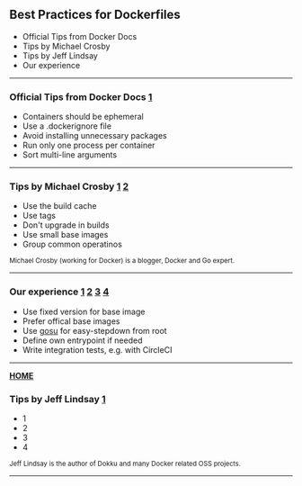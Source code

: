 ## Best Practices for Dockerfiles

- Official Tips from Docker Docs
- Tips by Michael Crosby
- Tips by Jeff Lindsay
- Our experience

---

### Official Tips from Docker Docs [1](https://docs.docker.com/engine/userguide/eng-image/dockerfile_best-practices)

- Containers should be ephemeral
- Use a .dockerignore file
- Avoid installing unnecessary packages
- Run only one process per container
- Sort multi-line arguments

---

### Tips by Michael Crosby [1](http://crosbymichael.com/dockerfile-best-practices.html) [2](http://crosbymichael.com/dockerfile-best-practices-take-2.html)

- Use the build cache
- Use tags
- Don't upgrade in builds
- Use small base images
- Group common operatinos

<small>Michael Crosby (working for Docker) is a blogger, Docker and Go expert.</small>

---

### Our experience [1](https://getcarina.com/docs/best-practices/docker-best-practices-dockerfile) [2](http://jonathan.bergknoff.com/journal/building-good-docker-images) [3](https://www.digitalocean.com/community/tutorials/docker-explained-using-dockerfiles-to-automate-building-of-images) [4](http://www.carlboettiger.info/2014/08/29/docker-notes.html)

- Use fixed version for base image
- Prefer offical base images
- Use [gosu](https://github.com/tianon/gosu) for easy-stepdown from root
- Define own entrypoint if needed
- Write integration tests, e.g. with CircleCI

---

[__HOME__](..)

### Tips by Jeff Lindsay [1](http://www.infoq.com/interviews/lindsay-docker)

- 1
- 2
- 3
- 4

<small>Jeff Lindsay is the author of Dokku and many Docker related OSS projects.</small>

---